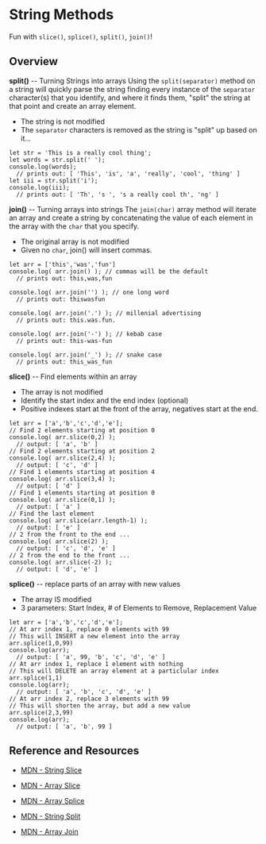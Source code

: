 # String Methods

Fun with `slice()`, `splice()`, `split()`, `join()`!

## Overview

**split()** -- Turning Strings into arrays
Using the `split(separator)` method on a string will quickly parse the string finding every instance of the `separator` character(s) that you identify, and where it finds them, "split" the string at that point and create an array element.
- The string is not modified
- The `separator` characters is removed as the string is "split" up based on it...

```
let str = 'This is a really cool thing';
let words = str.split(' ');
console.log(words);
  // prints out: [ 'This', 'is', 'a', 'really', 'cool', 'thing' ]
let iii = str.split('i');
console.log(iii);
  // prints out: [ 'Th', 's ', 's a really cool th', 'ng' ]
```


**join()** -- Turning arrays into strings
The `join(char)` array method will iterate an array and create a string by concatenating the value of each element in the array with the `char` that you specify.
- The original array is not modified
- Given no `char`, join() will insert commas.

```
let arr = ['this','was','fun']
console.log( arr.join() ); // commas will be the default
  // prints out: this,was,fun

console.log( arr.join('') ); // one long word
  // prints out: thiswasfun

console.log( arr.join('.') ); // millenial advertising
  // prints out: this.was.fun.

console.log( arr.join('-') ); // kebab case
  // prints out: this-was-fun

console.log( arr.join('_') ); // snake case
  // prints out: this_was_fun
```


**slice()** -- Find elements within an array
- The array is not modified
- Identify the start index and the end index (optional)
- Positive indexes start at the front of the array, negatives start at the end.

```
let arr = ['a','b','c','d','e'];
// Find 2 elements starting at position 0
console.log( arr.slice(0,2) );
  // output: [ 'a', 'b' ]
// Find 2 elements starting at position 2
console.log( arr.slice(2,4) );
  // output: [ 'c', 'd' ]
// Find 1 elements starting at position 4
console.log( arr.slice(3,4) );
  // output: [ 'd' ]
// Find 1 elements starting at position 0
console.log( arr.slice(0,1) );
  // output: [ 'a' ]
// Find the last element
console.log( arr.slice(arr.length-1) );
  // output: [ 'e' ]
// 2 from the front to the end ...
console.log( arr.slice(2) );
  // output: [ 'c', 'd', 'e' ]
// 2 from the end to the front ...
console.log( arr.slice(-2) );
  // output: [ 'd', 'e' ]
```


**splice()** -- replace parts of an array with new values
- The array IS modified
- 3 parameters: Start Index, # of Elements to Remove, Replacement Value

```
let arr = ['a','b','c','d','e'];
// At arr index 1, replace 0 elements with 99
// This will INSERT a new element into the array
arr.splice(1,0,99)
console.log(arr);
  // output: [ 'a', 99, 'b', 'c', 'd', 'e' ]
// At arr index 1, replace 1 element with nothing
// This will DELETE an array element at a particlular index
arr.splice(1,1)
console.log(arr);
  // output: [ 'a', 'b', 'c', 'd', 'e' ]
// At arr index 2, replace 3 elements with 99
// This will shorten the array, but add a new value
arr.splice(2,3,99)
console.log(arr);
  // output: [ 'a', 'b', 99 ]
```


## Reference and Resources
* [MDN - String Slice](https://developer.mozilla.org/en-US/docs/Web/JavaScript/Reference/Global_Objects/String/slice)
* [MDN - Array Slice](https://developer.mozilla.org/en-US/docs/Web/JavaScript/Reference/Global_Objects/Array/slice)
* [MDN - Array Splice](https://developer.mozilla.org/en-US/docs/Web/JavaScript/Reference/Global_Objects/Array/splice)

* [MDN - String Split](https://developer.mozilla.org/en-US/docs/Web/JavaScript/Reference/Global_Objects/String/split)
* [MDN - Array Join](https://developer.mozilla.org/en-US/docs/Web/JavaScript/Reference/Global_Objects/Array/join)